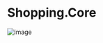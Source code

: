 # Shopping.Core
![image](https://user-images.githubusercontent.com/85836099/219941471-6240d43d-5a98-4cd1-9d30-5aa0c6766442.png)
